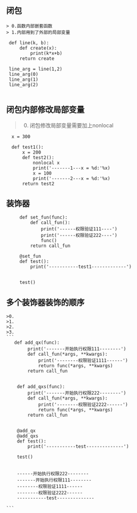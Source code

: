 ## 闭包
    > 0.函数内部嵌套函数
    > 1.内部用到了外部的局部变量
   ```
    def line(k, b):
        def create(x):
            print(k*x+b)
        return create
        
    line_arg = line(1,2)
    line_arg(0)
    line_arg(1)
    line_arg(2)
    
   ```
## 闭包内部修改局部变量
>0. 闭包修改局部变量需要加上nonlocal 
      
  ```
    x = 300

    def test1():
        x = 200
        def test2():
            nonlocal x
            print('-------1---x = %d:'%x)
            x = 100
            print('-------2---x = %d:'%x)
        return test2
  ```   
    
    
## 装饰器
   ```
        def set_fun(func):
            def call_fun():
                print('------权限验证111----')
                print('------权限验证222----')
                func()
            return call_fun
        
        @set_fun
        def test():
            print('-----------test1-------------')
        
        
        test()
   ```
## 多个装饰器装饰的顺序
    >0. 
    >1.
    >2.
    >3.
    ```
       def add_qx(func):
            print('-------开始执行权限111--------')
            def call_fun(*args, **kwargs):
                print('--------权限验证1111------')
                return func(*args, **kwargs)
            return call_fun
        
        
        def add_qxs(func):
            print('-------开始执行权限222--------')
            def call_fun(*args, **kwargs):
                print('--------权限验证2222------')
                return func(*args, **kwargs)
            return call_fun
        
        
        @add_qx
        @add_qxs
        def test():
            print('-----------test--------------')
        
        test()
        
        
        ------开始执行权限222--------
        -------开始执行权限111--------
        --------权限验证1111------
        --------权限验证2222------
        -----------test--------------

    ```
   
    
    
    
    
    
    
    
    
    
    
    
    
    
    
    
    
    
    
    
    
    
    
    
    
    
    
    
    
    
    
    
    
    
    
    
    
    
    
    
    
    
    
    
    
    
    
    